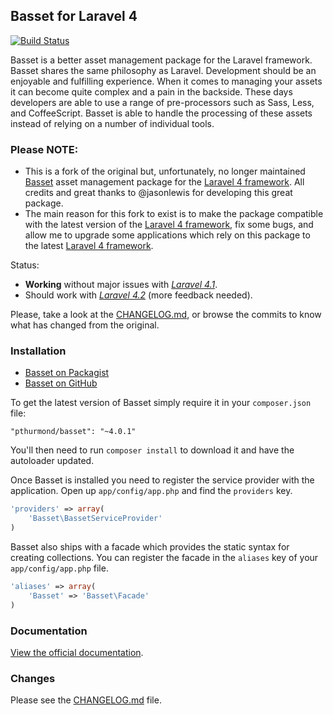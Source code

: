 ## Basset for Laravel 4

[![Build Status](https://secure.travis-ci.org/pthurmond/basset.png)](http://travis-ci.org/pthurmond/basset)

Basset is a better asset management package for the Laravel framework. Basset
shares the same philosophy as Laravel. Development should be an enjoyable and
fulfilling experience. When it comes to managing your assets it can become quite
complex and a pain in the backside. These days developers are able to use a range
of pre-processors such as Sass, Less, and CoffeeScript. Basset is able to handle
the processing of these assets instead of relying on a number of individual tools.

### Please NOTE:

* This is a fork of the original but, unfortunately, no longer maintained
[Basset](https://github.com/jasonlewis/basset) asset management package for the
[Laravel 4 framework](http://laravel.com/). All credits and great thanks to
@jasonlewis for developing this great package.
* The main reason for this fork to exist is to make the package compatible
with the latest version of the [Laravel 4 framework](http://laravel.com/), fix
some bugs, and allow me to upgrade some applications which rely on this package
to the latest [Laravel 4 framework](http://laravel.com/).

Status:
- **Working** without major issues with *[Laravel 4.1](http://laravel.com)*.
- Should work with *[Laravel 4.2](http://laravel.com)* (more feedback needed).

Please, take a look at the [CHANGELOG.md](https://github.com/pthurmond/basset/blob/master/CHANGELOG.md),
or browse the commits to know what has changed from the original.

### Installation

- [Basset on Packagist](https://packagist.org/packages/pthurmond/basset)
- [Basset on GitHub](https://github.com/pthurmond/basset)

To get the latest version of Basset simply require it in your `composer.json`
file:

    "pthurmond/basset": "~4.0.1"

You'll then need to run `composer install` to download it and have the autoloader
updated.

Once Basset is installed you need to register the service provider with the
application. Open up `app/config/app.php` and find the `providers` key.

```php
'providers' => array(
    'Basset\BassetServiceProvider'
)
```

Basset also ships with a facade which provides the static syntax for creating
collections. You can register the facade in the `aliases` key of
your `app/config/app.php` file.

```php
'aliases' => array(
    'Basset' => 'Basset\Facade'
)
```

### Documentation

[View the official documentation](http://jasonlewis.me/code/basset/4.0).

### Changes

Please see the [CHANGELOG.md](https://github.com/pthurmond/basset/blob/master/CHANGELOG.md) file.
